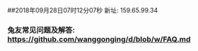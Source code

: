 ##2018年09月28日07时12分07秒 新址: 159.65.99.34
### 兔友常见问题及解答: https://github.com/wanggonging/d/blob/w/FAQ.md
